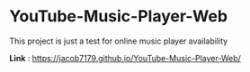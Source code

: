# YouTube-Music-Player-Web
This project is just a test for online music player availability

**Link** : https://jacob7179.github.io/YouTube-Music-Player-Web/